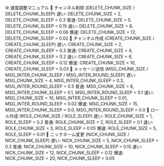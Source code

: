 ⚙️ 速度調整マニュアル
📌 チャンネル削除 (DELETE_CHUNK_SIZE / DELETE_CHUNK_SLEEP)
遅い: DELETE_CHUNK_SIZE = 2, DELETE_CHUNK_SLEEP = 0.3
普通: DELETE_CHUNK_SIZE = 5, DELETE_CHUNK_SLEEP = 0.15
速い: DELETE_CHUNK_SIZE = 8, DELETE_CHUNK_SLEEP = 0.08
爆速: DELETE_CHUNK_SIZE = 12, DELETE_CHUNK_SLEEP = 0.02
📌 チャンネル作成 (CREATE_CHUNK_SIZE / CREATE_CHUNK_SLEEP)
遅い: CREATE_CHUNK_SIZE = 2, CREATE_CHUNK_SLEEP = 0.3
普通: CREATE_CHUNK_SIZE = 4, CREATE_CHUNK_SLEEP = 0.2
速い: CREATE_CHUNK_SIZE = 6, CREATE_CHUNK_SLEEP = 0.12
爆速: CREATE_CHUNK_SIZE = 10, CREATE_CHUNK_SLEEP = 0.03
📌 メッセージ送信 (MSG_CHUNK_SIZE / MSG_INTER_CHUNK_SLEEP / MSG_INTER_ROUND_SLEEP)
遅い: MSG_CHUNK_SIZE = 4, MSG_INTER_CHUNK_SLEEP = 0.3, MSG_INTER_ROUND_SLEEP = 0.3
普通: MSG_CHUNK_SIZE = 8, MSG_INTER_CHUNK_SLEEP = 0.1, MSG_INTER_ROUND_SLEEP = 0.1
速い: MSG_CHUNK_SIZE = 10, MSG_INTER_CHUNK_SLEEP = 0.01, MSG_INTER_ROUND_SLEEP = 0.02
爆速: MSG_CHUNK_SIZE = 15, MSG_INTER_CHUNK_SLEEP = 0.0, MSG_INTER_ROUND_SLEEP = 0.0
📌 ロール作成 (ROLE_CHUNK_SIZE / ROLE_SLEEP)
遅い: ROLE_CHUNK_SIZE = 1, ROLE_SLEEP = 0.2
普通: ROLE_CHUNK_SIZE = 2, ROLE_SLEEP = 0.1
速い: ROLE_CHUNK_SIZE = 3, ROLE_SLEEP = 0.05
爆速: ROLE_CHUNK_SIZE = 5, ROLE_SLEEP = 0.01
📌 ニックネーム変更 (NICK_CHUNK_SIZE / NICK_CHUNK_SLEEP)
遅い: NICK_CHUNK_SIZE = 5, NICK_CHUNK_SLEEP = 0.3
普通: NICK_CHUNK_SIZE = 10, NICK_CHUNK_SLEEP = 0.15
速い: NICK_CHUNK_SIZE = 12, NICK_CHUNK_SLEEP = 0.12
爆速: NICK_CHUNK_SIZE = 20, NICK_CHUNK_SLEEP = 0.05
